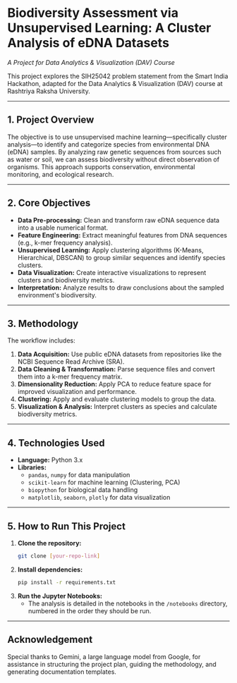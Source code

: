 # Biodiversity Assessment via Unsupervised Learning: A Cluster Analysis of eDNA Datasets

_A Project for Data Analytics & Visualization (DAV) Course_

This project explores the SIH25042 problem statement from the Smart India Hackathon, adapted for the Data Analytics & Visualization (DAV) course at Rashtriya Raksha University.

---

## 1. Project Overview

The objective is to use unsupervised machine learning—specifically cluster analysis—to identify and categorize species from environmental DNA (eDNA) samples. By analyzing raw genetic sequences from sources such as water or soil, we can assess biodiversity without direct observation of organisms. This approach supports conservation, environmental monitoring, and ecological research.

---

## 2. Core Objectives

- **Data Pre-processing:** Clean and transform raw eDNA sequence data into a usable numerical format.
- **Feature Engineering:** Extract meaningful features from DNA sequences (e.g., k-mer frequency analysis).
- **Unsupervised Learning:** Apply clustering algorithms (K-Means, Hierarchical, DBSCAN) to group similar sequences and identify species clusters.
- **Data Visualization:** Create interactive visualizations to represent clusters and biodiversity metrics.
- **Interpretation:** Analyze results to draw conclusions about the sampled environment's biodiversity.

---

## 3. Methodology

The workflow includes:

1. **Data Acquisition:** Use public eDNA datasets from repositories like the NCBI Sequence Read Archive (SRA).
2. **Data Cleaning & Transformation:** Parse sequence files and convert them into a k-mer frequency matrix.
3. **Dimensionality Reduction:** Apply PCA to reduce feature space for improved visualization and performance.
4. **Clustering:** Apply and evaluate clustering models to group the data.
5. **Visualization & Analysis:** Interpret clusters as species and calculate biodiversity metrics.

---

## 4. Technologies Used

- **Language:** Python 3.x
- **Libraries:**
    - `pandas`, `numpy` for data manipulation
    - `scikit-learn` for machine learning (Clustering, PCA)
    - `biopython` for biological data handling
    - `matplotlib`, `seaborn`, `plotly` for data visualization

---

## 5. How to Run This Project

1. **Clone the repository:**
     ```bash
     git clone [your-repo-link]
     ```
2. **Install dependencies:**
     ```bash
     pip install -r requirements.txt
     ```
3. **Run the Jupyter Notebooks:**
     - The analysis is detailed in the notebooks in the `/notebooks` directory, numbered in the order they should be run.

---

## Acknowledgement

Special thanks to Gemini, a large language model from Google, for assistance in structuring the project plan, guiding the methodology, and generating documentation templates.